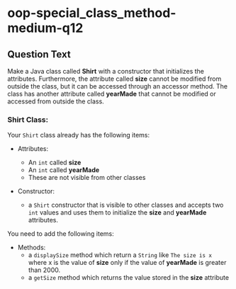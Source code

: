 # oop-special_class_method-medium-q12

## Question Text

Make a Java class called **Shirt** with a constructor that initializes the attributes. Furthermore, the attribute called
**size** cannot be modified from outside the class, but it can be accessed through an accessor method. The class has
another attribute called **yearMade** that cannot be modified or accessed from outside the class.

### Shirt Class:

Your `Shirt` class already has the following items:

- Attributes:
    - An `int` called **size**
    - An `int` called **yearMade**
    - These are not visible from other classes

- Constructor:
    - a `Shirt` constructor that is visible to other classes and accepts two `int` values and uses them to initialize
      the **size** and **yearMade** attributes.

You need to add the following items:

- Methods:
    - a `displaySize` method which return a `String` like `The size is x` where x is the value of **size** only if the
      value of **yearMade** is greater than 2000.
    - a `getSize` method which returns the value stored in the **size** attribute